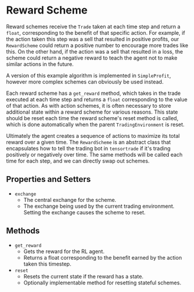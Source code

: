 # Reward Scheme

Reward schemes receive the `Trade` taken at each time step and return a `float`, corresponding to the benefit of that specific action. For example, if the action taken this step was a sell that resulted in positive profits, our `RewardScheme` could return a positive number to encourage more trades like this. On the other hand, if the action was a sell that resulted in a loss, the scheme could return a negative reward to teach the agent not to make similar actions in the future.

A version of this example algorithm is implemented in `SimpleProfit`, however more complex schemes can obviously be used instead.

Each reward scheme has a `get_reward` method, which takes in the trade executed at each time step and returns a `float` corresponding to the value of that action. As with action schemes, it is often necessary to store additional state within a reward scheme for various reasons. This state should be reset each time the reward scheme's reset method is called, which is done automatically when the parent `TradingEnvironment` is reset.

Ultimately the agent creates a sequence of actions to maximize its total reward over a given time. The `RewardScheme` is an abstract class that encapsulates how to tell the trading bot in `tensortrade` if it's trading positively or negatively over time. The same methods will be called each time for each step, and we can directly swap out schemes.

## Properties and Setters

- `exchange`
  - The central exchange for the scheme.
  - The exchange being used by the current trading environment. Setting the exchange causes the scheme to reset.

## Methods

- `get_reward`
  - Gets the reward for the RL agent.
  - Returns a float corresponding to the benefit earned by the action taken this timestep.
- `reset`
  - Resets the current state if the reward has a state.
  - Optionally implementable method for resetting stateful schemes.
